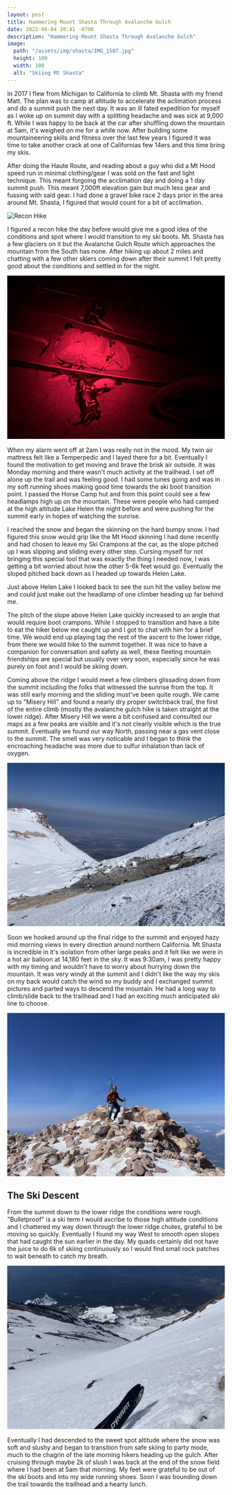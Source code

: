 ```yaml
---
layout: post
title: Hammering Mount Shasta Through Avalanche Gulch
date: 2022-06-04 20:41 -0700
description: "Hammering Mount Shasta Through Avalanche Gulch"
image:
  path: "/assets/img/shasta/IMG_1587.jpg"
  height: 100
  width: 100
  alt: "Skiing Mt Shasta"
---
```


In 2017 I flew from Michigan to California to climb Mt. Shasta with my friend Matt. The plan was to camp at altitude to accelerate the aclimation process and do a summit push the next day. It was an ill fated expedition for myself as I woke up on summit day with a splitting headache and was sick at 9,000 ft. While I was happy to be back at the car after shuffling down the mountain at 5am, it's weighed on me for a while now. After building some mountaineering skills and fitness over the last few years I figured it was time to take another crack at one of Californias few 14ers and this time bring my skis.

After doing the Haute Route, and reading about a guy who did a Mt Hood speed run in minimal clothing/gear I was sold on the fast and light technique. This meant forgoing the acclimation day and doing a 1 day summit push. This meant 7,000ft elevation gain but much less gear and fussing with said gear. I had done a gravel bike race 2 days prior in the area around Mt. Shasta, I figured that would count for a bit of acclimation.

![Recon Hike](/assets/img/shasta/IMG_1559.jpg)

I figured a recon hike the day before would give me a good idea of the conditions and spot where I would transition to my ski boots. Mt. Shasta has a few glaciers on it but the Avalanche Gulch Route which approaches the mountain from the South has none. After hiking up about 2 miles and chatting with a few other skiers coming down after their summit I felt pretty good about the conditions and settled in for the night.

![Wake Up Call](/assets/img/shasta/IMG_1565.jpg)

When my alarm went off at 2am I was really not in the mood. My twin air mattress felt like a Temperpedic and I layed there for a bit. Eventually I found the motivation to get moving and brave the brisk air outside. It was Monday morning and there wasn't much activity at the trailhead. I set off alone up the trail and was feeling good. I had some tunes going and was in my soft running shoes making good time towards the ski boot transition point. I passed the Horse Camp hut and from this point could see a few headlamps high up on the mountain. These were people who had camped at the high altitude Lake Helen the night before and were pushing for the summit early in hopes of watching the sunrise.

I reached the snow and began the skinning on the hard bumpy snow. I had figured this snow would grip like the Mt Hood skinning I had done recently and had chosen to leave my Ski Crampons at the car, as the slope pitched up I was slipping and sliding every other step. Cursing myself for not bringing this special tool that was exactly the thing I needed now, I was getting a bit worried about how the other 5-6k feet would go. Eventually the sloped pitched back down as I headed up towards Helen Lake.

Just above Helen Lake I looked back to see the sun hit the valley below me and could just make out the headlamp of one climber heading up far behind me.

The pitch of the slope above Helen Lake quickly increased to an angle that would require boot crampons. While I stopped to transition and have a bite to eat the hiker below me caught up and I got to chat with him for a brief time. We would end up playing tag the rest of the ascent to the lower ridge, from there we would hike to the summit together. It was nice to have a companion for conversation and safety as well, these fleeting mountain friendships are special but usually over very soon, especially since he was purely on foot and I would be skiing down.

Coming above the ridge I would meet a few climbers glissading down from the summit including the folks that witnessed the sunrise from the top. It was still early morning and the sliding must've been quite rough. We came up to "Misery Hill" and found a nearly dry proper switchback trail, the first of the entire climb (mostly the avalanche gulch hike is taken straight at the lower ridge). After Misery Hill we were a bit confused and consulted our maps as a few peaks are visible and it's not clearly visible which is the true summit. Eventually we found our way North, passing near a gas vent close to the summit. The smell was very noticable and I began to think the encroaching headache was more due to sulfur inhalation than lack of oxygen.

![Alpine Gas Vent](/assets/img/shasta/IMG_1571.jpg)

Soon we hooked around up the final ridge to the summit and enjoyed hazy mid morning views in every direction around northern California. Mt Shasta is incredible in it's isolation from other large peaks and it felt like we were in a hot air balloon at 14,180 feet in the sky. It was 9:30am, I was pretty happy with my timing and wouldn't have to worry about hurrying down the mountain. It was very windy at the summit and I didn't like the way my skis on my back would catch the wind so my buddy and I exchanged summit pictures and parted ways to descend the mountain. He had a long way to climb/slide back to the trailhead and I had an exciting much anticipated ski line to choose.

![At the summit](/assets/img/shasta/IMG_4929.jpg)

## The Ski Descent

From the summit down to the lower ridge the conditions were rough. "Bulletproof" is a ski term I would ascribe to those high altitude conditions and I chattered my way down through the lower ridge chutes, grateful to be moving so quickly. Eventually I found my way West to smooth open slopes that had caught the sun earlier in the day. My quads certainly did not have the juice to do 6k of skiing continuously so I would find small rock patches to wait beneath to catch my breath.

![Heading down](/assets/img/shasta/IMG_1587.jpg)

Eventually I had descended to the sweet spot altitude where the snow was soft and slushy and began to transition from safe skiing to party mode, much to the chagrin of the late morning hikers heading up the gulch. After cruising through maybe 2k of slush I was back at the end of the snow field where I had been at 5am that morning. My feet were grateful to be out of the ski boots and into my wide running shoes. Soon I was bounding down the trail towards the trailhead and a hearty lunch.
